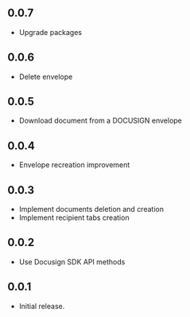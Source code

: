 ## 0.0.7

* Upgrade packages

## 0.0.6

* Delete envelope

## 0.0.5

* Download document from a DOCUSIGN envelope

## 0.0.4

* Envelope recreation improvement

## 0.0.3

* Implement documents deletion and creation
* Implement recipient tabs creation

## 0.0.2

* Use Docusign SDK API methods

## 0.0.1

* Initial release.
